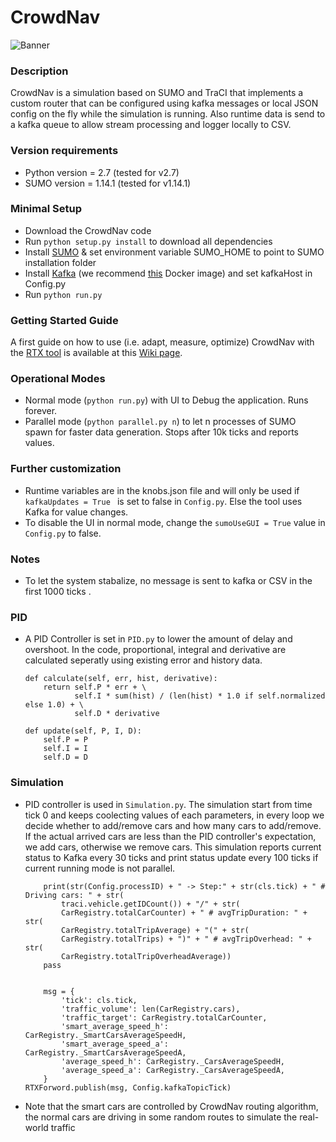 # CrowdNav

![Banner](https://raw.githubusercontent.com/Starofall/CrowdNav/master/banner.PNG)


### Description
CrowdNav is a simulation based on SUMO and TraCI that implements a custom router
that can be configured using kafka messages or local JSON config on the fly while the simulation is running.
Also runtime data is send to a kafka queue to allow stream processing and logger locally to CSV.

### Version requirements
* Python version = 2.7 (tested for v2.7)
* SUMO version = 1.14.1 (tested for v1.14.1)

### Minimal Setup
* Download the CrowdNav code
* Run `python setup.py install` to download all dependencies 
* Install [SUMO](https://sumo.dlr.de/docs/Installing.html) & set environment variable SUMO_HOME to point to SUMO installation folder
* Install [Kafka](https://kafka.apache.org/) (we recommend [this](https://hub.docker.com/r/spotify/kafka/) Docker image) and set kafkaHost in Config.py
* Run `python run.py`

### Getting Started Guide
A first guide on how to use (i.e. adapt, measure, optimize) CrowdNav with the [RTX tool](https://github.com/Starofall/RTX) is available at this [Wiki page](https://github.com/Starofall/RTX/wiki/RTX-&-CrowdNav-Getting-Started-Guide). 

### Operational Modes

* Normal mode (`python run.py`) with UI to Debug the application. Runs forever.
* Parallel mode (`python parallel.py n`) to let n processes of SUMO spawn for faster data generation.
  Stops after 10k ticks and reports values.
  
### Further customization

* Runtime variables are in the knobs.json file and will only be used if `kafkaUpdates = True
` is set to false in `Config.py`. Else the tool uses Kafka for value changes.
* To disable the UI in normal mode, change the `sumoUseGUI = True` value in `Config.py` to false.

### Notes


* To let the system stabalize, no message is sent to kafka or CSV in the first 1000 ticks .

### PID

* A PID Controller is set in `PID.py` to lower the amount of delay and overshoot. In the code, proportional, integral and derivative are calculated seperatly using existing error and history data.

      def calculate(self, err, hist, derivative):
          return self.P * err + \
                 self.I * sum(hist) / (len(hist) * 1.0 if self.normalized else 1.0) + \
                 self.D * derivative

      def update(self, P, I, D):
          self.P = P
          self.I = I
          self.D = D
          
### Simulation

* PID controller is used in `Simulation.py`. The simulation start from time tick 0 and keeps coolecting values of each parameters, in every loop we decide whether to add/remove cars and how many cars to add/remove. If the actual arrived cars are less than the PID controller's expectation, we add cars, otherwise we remove cars. This simulation reports current status to Kafka every 30 ticks and print status update every 100 ticks if current running mode is not parallel.

          print(str(Config.processID) + " -> Step:" + str(cls.tick) + " # Driving cars: " + str(
              traci.vehicle.getIDCount()) + "/" + str(
              CarRegistry.totalCarCounter) + " # avgTripDuration: " + str(
              CarRegistry.totalTripAverage) + "(" + str(
              CarRegistry.totalTrips) + ")" + " # avgTripOverhead: " + str(
              CarRegistry.totalTripOverheadAverage))
          pass


          msg = {
              'tick': cls.tick,
              'traffic_volume': len(CarRegistry.cars),
              'traffic_target': CarRegistry.totalCarCounter,
              'smart_average_speed_h': CarRegistry._SmartCarsAverageSpeedH,
              'smart_average_speed_a': CarRegistry._SmartCarsAverageSpeedA,
              'average_speed_h': CarRegistry._CarsAverageSpeedH,
              'average_speed_a': CarRegistry._CarsAverageSpeedA,
          }
      RTXForword.publish(msg, Config.kafkaTopicTick)
* Note that the smart cars are controlled by CrowdNav routing algorithm, the normal cars are driving in some random routes to simulate the real-world traffic

